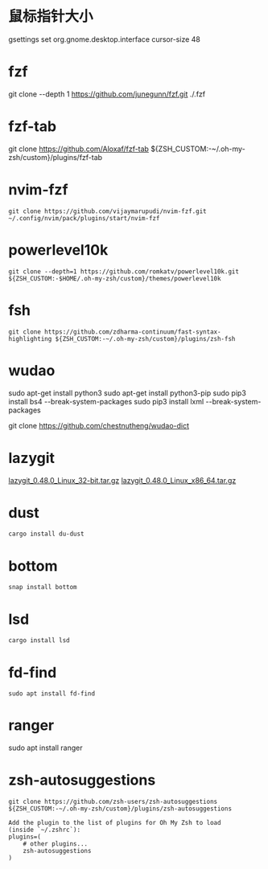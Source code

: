 # 鼠标指针大小
gsettings set org.gnome.desktop.interface cursor-size 48

# fzf
git clone --depth 1 https://github.com/junegunn/fzf.git ./.fzf

# fzf-tab

git clone https://github.com/Aloxaf/fzf-tab ${ZSH_CUSTOM:-~/.oh-my-zsh/custom}/plugins/fzf-tab
# nvim-fzf
`git clone https://github.com/vijaymarupudi/nvim-fzf.git ~/.config/nvim/pack/plugins/start/nvim-fzf`

# powerlevel10k
`git clone --depth=1 https://github.com/romkatv/powerlevel10k.git ${ZSH_CUSTOM:-$HOME/.oh-my-zsh/custom}/themes/powerlevel10k`

# fsh
`git clone https://github.com/zdharma-continuum/fast-syntax-highlighting ${ZSH_CUSTOM:-~/.oh-my-zsh/custom}/plugins/zsh-fsh`

# wudao
sudo apt-get install python3
sudo apt-get install python3-pip
sudo pip3 install bs4 --break-system-packages
sudo pip3 install lxml --break-system-packages

git clone https://github.com/chestnutheng/wudao-dict

# lazygit
[lazygit_0.48.0_Linux_32-bit.tar.gz](https://github.com/jesseduffield/lazygit/releases/download/v0.48.0/lazygit_0.48.0_Linux_32-bit.tar.gz)
[lazygit_0.48.0_Linux_x86_64.tar.gz](https://github.com/jesseduffield/lazygit/releases/download/v0.48.0/lazygit_0.48.0_Linux_x86_64.tar.gz)

# dust
`cargo install du-dust`

# bottom
`snap install bottom`

# lsd
`cargo install lsd`

# fd-find
`sudo apt install fd-find`

# ranger
sudo apt install ranger

# zsh-autosuggestions
```shell
git clone https://github.com/zsh-users/zsh-autosuggestions ${ZSH_CUSTOM:-~/.oh-my-zsh/custom}/plugins/zsh-autosuggestions

Add the plugin to the list of plugins for Oh My Zsh to load (inside `~/.zshrc`):
plugins=( 
    # other plugins...
    zsh-autosuggestions
)
```